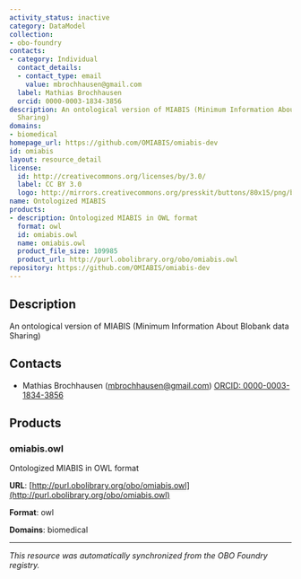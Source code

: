 ```yaml
---
activity_status: inactive
category: DataModel
collection:
- obo-foundry
contacts:
- category: Individual
  contact_details:
  - contact_type: email
    value: mbrochhausen@gmail.com
  label: Mathias Brochhausen
  orcid: 0000-0003-1834-3856
description: An ontological version of MIABIS (Minimum Information About BIobank data
  Sharing)
domains:
- biomedical
homepage_url: https://github.com/OMIABIS/omiabis-dev
id: omiabis
layout: resource_detail
license:
  id: http://creativecommons.org/licenses/by/3.0/
  label: CC BY 3.0
  logo: http://mirrors.creativecommons.org/presskit/buttons/80x15/png/by.png
name: Ontologized MIABIS
products:
- description: Ontologized MIABIS in OWL format
  format: owl
  id: omiabis.owl
  name: omiabis.owl
  product_file_size: 109985
  product_url: http://purl.obolibrary.org/obo/omiabis.owl
repository: https://github.com/OMIABIS/omiabis-dev
---
```

## Description

An ontological version of MIABIS (Minimum Information About BIobank data Sharing)

## Contacts

- Mathias Brochhausen (mbrochhausen@gmail.com) [ORCID: 0000-0003-1834-3856](https://orcid.org/0000-0003-1834-3856)

## Products

### omiabis.owl

Ontologized MIABIS in OWL format

**URL**: [http://purl.obolibrary.org/obo/omiabis.owl](http://purl.obolibrary.org/obo/omiabis.owl)

**Format**: owl

**Domains**: biomedical

---

*This resource was automatically synchronized from the OBO Foundry registry.*